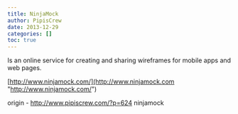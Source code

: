 ```yaml
---
title: NinjaMock
author: PipisCrew
date: 2013-12-29
categories: []
toc: true
---
```


Is an online service for creating and sharing wireframes for mobile apps and web pages.

[http://www.ninjamock.com/](http://www.ninjamock.com "http://www.ninjamock.com/")

origin - http://www.pipiscrew.com/?p=624 ninjamock